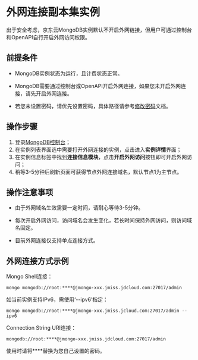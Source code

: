 # 外网连接副本集实例

出于安全考虑，京东云MongoDB实例默认不开启外网链接，但用户可通过控制台和OpenAPI自行开启外网访问权限。

## 前提条件

- MongoDB实例状态为运行，且计费状态正常。

- MongoDB需要通过控制台或OpenAPI开启外网连接，如果您未开启外网连接，请先开启外网连接。

- 若您未设置密码，请优先设置密码，具体路径请参考[修改密码](../Reset-Password.md)文档。

## 操作步骤

1. 登录[MongoDB控制台](https://mongodb-console.jdcloud.com/mongodb)；
2. 在实例列表界面选中需要打开外网连接的实例，点击进入**实例详情**界面；
3. 在实例信息标签中找到**连接信息模块**，点击**开启外网访问**按钮即可开启外网访问；
4. 稍等3-5分钟后刷新页面可获得节点外网连接域名，默认节点1为主节点。



## 操作注意事项

- 由于外网域名生效需要一定时间，请耐心等待3-5分钟。

- 每次开启外网访问，访问域名会发生变化，若长时间保持外网访问，则访问域名固定。
- 目前外网连接仅支持单点连接方式。



## 外网连接方式示例

Mongo Shell连接：

```
mongo mongodb://root:****@jmongo-xxx.jmiss.jdcloud.com:27017/admin
```

如当前实例支持IPv6，需使用‘--ipv6’指定：

```
mongo mongodb://root:****@jmongo-xxx.jmiss.jcloud.com:27017/admin --ipv6
```

Connection String URI连接：

```
mongodb://root:****@jmongo-xxx.jmiss.jdcloud.com:27017/admin
```

使用时请将\****替换为您自己设置的密码。